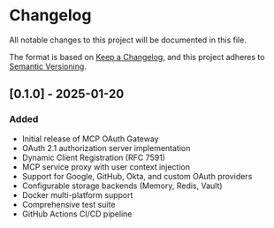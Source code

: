 # Changelog

All notable changes to this project will be documented in this file.

The format is based on [Keep a Changelog](https://keepachangelog.com/en/1.0.0/),
and this project adheres to [Semantic Versioning](https://semver.org/spec/v2.0.0.html).

<!--next-version-placeholder-->

## [0.1.0] - 2025-01-20

### Added
- Initial release of MCP OAuth Gateway
- OAuth 2.1 authorization server implementation
- Dynamic Client Registration (RFC 7591)
- MCP service proxy with user context injection
- Support for Google, GitHub, Okta, and custom OAuth providers
- Configurable storage backends (Memory, Redis, Vault)
- Docker multi-platform support
- Comprehensive test suite
- GitHub Actions CI/CD pipeline